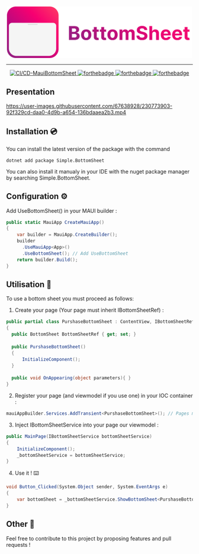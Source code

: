 <p align="center">
  <img width="500" alt="Clipboard logo" src="https://raw.githubusercontent.com/ThomasBernard03/MauiBottomSheet/main/Images/MauiBottomSheetFullLogo.png"/>
</p>

---
<p align="center">
  <a href="https://github.com/ThomasBernard03/MauiBottomSheet/actions/workflows/main.yml">
    <img src="https://github.com/ThomasBernard03/MauiBottomSheet/actions/workflows/main.yml/badge.svg" alt="CI/CD-MauiBottomSheet">
  </a>
  <a href="https://www.nuget.org/packages/Simple.MauiBottomSheet/">
    <img src="https://img.shields.io/nuget/v/Simple.MauiBottomSheet" alt="forthebadge">
  </a>
  <a href="https://www.nuget.org/packages/Simple.MauiBottomSheet/">
    <img src="https://img.shields.io/nuget/dt/Simple.MauiBottomSheet" alt="forthebadge">
  </a>
   <a href="https://www.nuget.org/packages/Simple.MauiBottomSheet/">
    <img src="https://img.shields.io/github/last-commit/thomasbernard03/MauiBottomSheet" alt="forthebadge">
  </a>
</p>


## Presentation 



https://user-images.githubusercontent.com/67638928/230773903-92f329cd-daa0-4d9b-a654-136bdaaea2b3.mp4



## Installation 💿


You can install the latest version of the package with the command 
```shell
dotnet add package Simple.BottomSheet
```
You can also install it manualy in your IDE with the nuget package manager by searching Simple.BottomSheet.


## Configuration ⚙️

Add UseBottomSheet() in your MAUI builder :

```csharp
public static MauiApp CreateMauiApp()
{
    var builder = MauiApp.CreateBuilder();
    builder
      .UseMauiApp<App>()
      .UseBottomSheet(); // Add UseBottomSheet
    return builder.Build();
}
```
      

## Utilisation 🚀

To use a bottom sheet you must proceed as follows:


1) Create your page (Your page must inherit IBottomSheetRef) :
```csharp
public partial class PurshaseBottomSheet : ContentView, IBottomSheetRef
{
  public BottomSheet BottomSheetRef { get; set; }

  public PurshaseBottomSheet()
  {
      InitializeComponent();
  }

  public void OnAppearing(object parameters){ }
}
```


2) Register your page (and viewmodel if you use one) in your IOC container :

```csharp
mauiAppBuilder.Services.AddTransient<PurshaseBottomSheet>(); // Pages must be registered as transient
```


3) Inject IBottomSheetService into your page our viewmodel :

```csharp
public MainPage(IBottomSheetService bottomSheetService)
{
    InitializeComponent();
    _bottomSheetService = bottomSheetService;
}
```


4) Use it ! ⌨️

```csharp
void Button_Clicked(System.Object sender, System.EventArgs e)
{
    var bottomSheet = _bottomSheetService.ShowBottomSheet<PurshaseBottomSheet>();
}
```


## Other 🎈

Feel free to contribute to this project by proposing features and pull requests !
